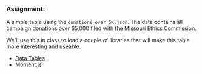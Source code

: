 ### Assignment:

A simple table using the `donations_over_5K.json`. The data contains all campaign donations over $5,000 filed with the Missouri Ethics Commission. 

We'll use this in class to load a couple of libraries that will make this table more interesting and useable.
* [Data Tables](https://www.datatables.net/)
* [Moment.js](http://momentjs.com/)


